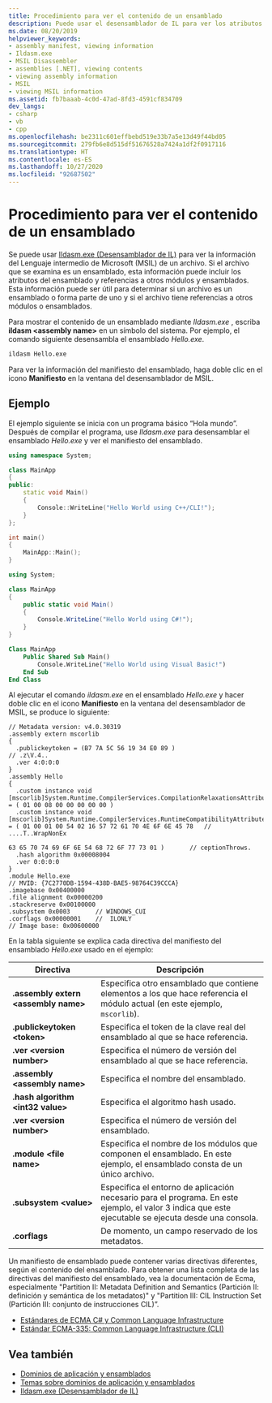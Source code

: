 ```yaml
---
title: Procedimiento para ver el contenido de un ensamblado
description: Puede usar el desensamblador de IL para ver los atributos de un ensamblado y las referencias a otros módulos y ensamblados.
ms.date: 08/20/2019
helpviewer_keywords:
- assembly manifest, viewing information
- Ildasm.exe
- MSIL Disassembler
- assemblies [.NET], viewing contents
- viewing assembly information
- MSIL
- viewing MSIL information
ms.assetid: fb7baaab-4c0d-47ad-8fd3-4591cf834709
dev_langs:
- csharp
- vb
- cpp
ms.openlocfilehash: be2311c601effbebd519e33b7a5e13d49f44bd05
ms.sourcegitcommit: 279fb6e8d515df51676528a7424a1df2f0917116
ms.translationtype: HT
ms.contentlocale: es-ES
ms.lasthandoff: 10/27/2020
ms.locfileid: "92687502"
---
```

# <a name="how-to-view-assembly-contents"></a>Procedimiento para ver el contenido de un ensamblado

Se puede usar [Ildasm.exe (Desensamblador de IL)](../../framework/tools/ildasm-exe-il-disassembler.md) para ver la información del Lenguaje intermedio de Microsoft (MSIL) de un archivo. Si el archivo que se examina es un ensamblado, esta información puede incluir los atributos del ensamblado y referencias a otros módulos y ensamblados. Esta información puede ser útil para determinar si un archivo es un ensamblado o forma parte de uno y si el archivo tiene referencias a otros módulos o ensamblados.

Para mostrar el contenido de un ensamblado mediante *Ildasm.exe* , escriba **ildasm \<assembly name>** en un símbolo del sistema. Por ejemplo, el comando siguiente desensambla el ensamblado *Hello.exe*.

```cmd
ildasm Hello.exe
```

Para ver la información del manifiesto del ensamblado, haga doble clic en el icono **Manifiesto** en la ventana del desensamblador de MSIL.

## <a name="example"></a>Ejemplo

El ejemplo siguiente se inicia con un programa básico “Hola mundo”. Después de compilar el programa, use *Ildasm.exe* para desensamblar el ensamblado *Hello.exe* y ver el manifiesto del ensamblado.

```cpp
using namespace System;

class MainApp
{
public:
    static void Main()
    {
        Console::WriteLine("Hello World using C++/CLI!");
    }
};

int main()
{
    MainApp::Main();
}
```

```csharp
using System;

class MainApp
{
    public static void Main()
    {
        Console.WriteLine("Hello World using C#!");
    }
}
```

```vb
Class MainApp
    Public Shared Sub Main()
        Console.WriteLine("Hello World using Visual Basic!")
    End Sub
End Class
```

Al ejecutar el comando *ildasm.exe* en el ensamblado *Hello.exe* y hacer doble clic en el icono **Manifiesto** en la ventana del desensamblador de MSIL, se produce lo siguiente:

```output
// Metadata version: v4.0.30319
.assembly extern mscorlib
{
  .publickeytoken = (B7 7A 5C 56 19 34 E0 89 )                         // .z\V.4..
  .ver 4:0:0:0
}
.assembly Hello
{
  .custom instance void [mscorlib]System.Runtime.CompilerServices.CompilationRelaxationsAttribute::.ctor(int32) = ( 01 00 08 00 00 00 00 00 )
  .custom instance void [mscorlib]System.Runtime.CompilerServices.RuntimeCompatibilityAttribute::.ctor() = ( 01 00 01 00 54 02 16 57 72 61 70 4E 6F 6E 45 78   // ....T..WrapNonEx
                                                                                                             63 65 70 74 69 6F 6E 54 68 72 6F 77 73 01 )       // ceptionThrows.
  .hash algorithm 0x00008004
  .ver 0:0:0:0
}
.module Hello.exe
// MVID: {7C2770DB-1594-438D-BAE5-98764C39CCCA}
.imagebase 0x00400000
.file alignment 0x00000200
.stackreserve 0x00100000
.subsystem 0x0003       // WINDOWS_CUI
.corflags 0x00000001    //  ILONLY
// Image base: 0x00600000
```

En la tabla siguiente se explica cada directiva del manifiesto del ensamblado *Hello.exe* usado en el ejemplo:

|Directiva|Descripción|
|---------------|-----------------|
|**.assembly extern \<assembly name>**|Especifica otro ensamblado que contiene elementos a los que hace referencia el módulo actual (en este ejemplo, `mscorlib`).|
|**.publickeytoken \<token>**|Especifica el token de la clave real del ensamblado al que se hace referencia.|
|**.ver \<version number>**|Especifica el número de versión del ensamblado al que se hace referencia.|
|**.assembly \<assembly name>**|Especifica el nombre del ensamblado.|
|**.hash algorithm \<int32 value>**|Especifica el algoritmo hash usado.|
|**.ver \<version number>**|Especifica el número de versión del ensamblado.|
|**.module \<file name>**|Especifica el nombre de los módulos que componen el ensamblado. En este ejemplo, el ensamblado consta de un único archivo.|
|**.subsystem \<value>**|Especifica el entorno de aplicación necesario para el programa. En este ejemplo, el valor 3 indica que este ejecutable se ejecuta desde una consola.|
|**.corflags**|De momento, un campo reservado de los metadatos.|

Un manifiesto de ensamblado puede contener varias directivas diferentes, según el contenido del ensamblado. Para obtener una lista completa de las directivas del manifiesto del ensamblado, vea la documentación de Ecma, especialmente "Partition II: Metadata Definition and Semantics (Partición II: definición y semántica de los metadatos)" y "Partition III: CIL Instruction Set (Partición III: conjunto de instrucciones CIL)”.

- [Estándares de ECMA C# y Common Language Infrastructure](../components.md#applicable-standards)
- [Estándar ECMA-335: Common Language Infrastructure (CLI)](http://www.ecma-international.org/publications/standards/Ecma-335.htm)

## <a name="see-also"></a>Vea también

- [Dominios de aplicación y ensamblados](../../framework/app-domains/application-domains.md#application-domains-and-assemblies)
- [Temas sobre dominios de aplicación y ensamblados](../../framework/app-domains/application-domains-and-assemblies-how-to-topics.md)
- [Ildasm.exe (Desensamblador de IL)](../../framework/tools/ildasm-exe-il-disassembler.md)
